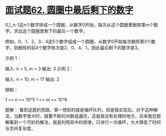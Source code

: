 # [面试题62. 圆圈中最后剩下的数字](https://leetcode-cn.com/problems/yuan-quan-zhong-zui-hou-sheng-xia-de-shu-zi-lcof/)
0,1,,n-1这n个数字排成一个圆圈，从数字0开始，每次从这个圆圈里删除第m个数字。求出这个圆圈里剩下的最后一个数字。

例如，0、1、2、3、4这5个数字组成一个圆圈，从数字0开始每次删除第3个数字，则删除的前4个数字依次是2、0、4、1，因此最后剩下的数字是3。

 

示例 1：

输入: n = 5, m = 3
输出: 3
示例 2：

输入: n = 10, m = 17
输出: 2
 

限制：

1 <= n <= 10^5
1 <= m <= 10^6

题解：
看到这题的思路，第一想到的就是循环队列，但是我实现后，对于这种解法，当数字很大时，就要不断的对数组遍历，这是我没有处理的地方，后来我在题解看到一个巧妙的解法，就是利用其中的规律，只进行一次循环，大大降低了时间与空间复杂度。